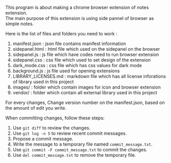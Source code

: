 This program is about making a chrome browser extension of notes extension.  
The main purpose of this extension is using side pannel of browser as simple notes.  

Here is the list of files and folders you need to work :  

1. manifest.json : json file contains manifest information  
2. sidepanel.html : html file which used on the sidepanel on the browser  
3. sidepanel.js : js file which have codes need to run browser extension  
4. sidepanel.css : css file which used to set design of the extension  
5. dark_mode.css : css file which has css values for dark mode  
6. background.js : js file used for opening extensions  
7. LIBRARY_LICENSES.md : markdown file which has all license inforations of library used in this project  
8. images/ : folder which contain images for icon and browser extension  
9. vendor/ : folder which contain all external library used in this project  

For every changes, Change version number on the manifest.json, based on the amount of edit you write.  

When committing changes, follow these steps:  

1. Use `git diff` to review the changes.  
2. Use `git log -n 5` to review recent commit messages.  
3. Propose a commit message.  
4. Write the message to a temporary file named `commit_message.txt`.  
5. Use `git commit -F commit_message.txt` to commit the changes.  
6. Use `del commit_message.txt` to remove the temporary file.  
